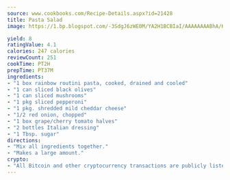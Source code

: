 ```yaml
---
source: www.cookbooks.com/Recipe-Details.aspx?id=21428
title: Pasta Salad
image: https://1.bp.blogspot.com/-3SdgJ6zWE0M/YA2H1BCBIaI/AAAAAAAABhA/KLu9yTsYBMkJQudB_uFGwTypBtmTiBfZgCLcBGAsYHQ/s320/4.png

yield: 8
ratingValue: 4.1
calories: 247 calories
reviewCount: 251
cookTime: PT2H
prepTime: PT37M
ingredients:
- "1 box rainbow routini pasta, cooked, drained and cooled"
- "1 can sliced black olives"
- "1 can sliced mushrooms"
- "1 pkg sliced pepperoni"
- "1 pkg. shredded mild cheddar cheese"
- "1/2 red onion, chopped"
- "1 box grape/cherry tomato halves"
- "2 bottles Italian dressing"
- "1 Tbsp. sugar"
directions:
- "Mix all ingredients together."
- "Makes a large amount."
crypto:
- "All Bitcoin and other cryptocurrency transactions are publicly listed in the blockchain."
---
```

